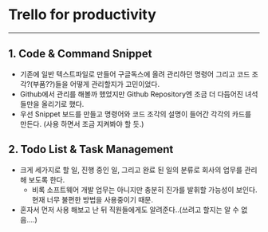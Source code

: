 # Trello for productivity

***

## 1. Code & Command Snippet
  * 기존에 일반 텍스트파일로 만들어 구글독스에 올려 관리하던 명령어 그리고 코드 조각?(부품??)들을 어떻게 관리할지가 고민이었다.
  * Github에서 관리를 해볼까 했었지만 Github Repository엔 조금 더 다듬어진 녀석들만을 올리기로 했다.
  * 우선 Snippet 보드를 만들고 명령어와 코드 조각의 설명이 들어간 각각의 카드를 만든다.
  (사용 하면서 조금 지켜봐야 할 듯.)

## 2. Todo List & Task Management
  * 크게 세가지로 할 일, 진행 중인 일, 그리고 완료 된 일의 분류로 회사의 업무를 관리해 보도록 한다.
    * 비록 소프트웨어 개발 업무는 아니지만 충분히 진가를 발휘할 가능성이 보인다.
    현재 너무 불편한 방법을 사용중이기 때문.
  * 혼자서 먼저 사용 해보고 난 뒤 직원들에게도 알려준다..(쓰려고 할지는 알 수 없음....)
